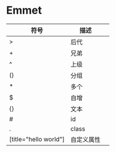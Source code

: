 # Emmet

| 符号                  | 描述       |     |
| --------------------- | ---------- | --- |
| >                     | 后代       |     |
| +                     | 兄弟       |     |
| ^                     | 上级       |
| ()                    | 分组       |
| \*                    | 多个       |
| $                     | 自增       |
| {}                    | 文本       |     |
| #                     | id         |
| .                     | class      |
| [title="hello world"] | 自定义属性 |
